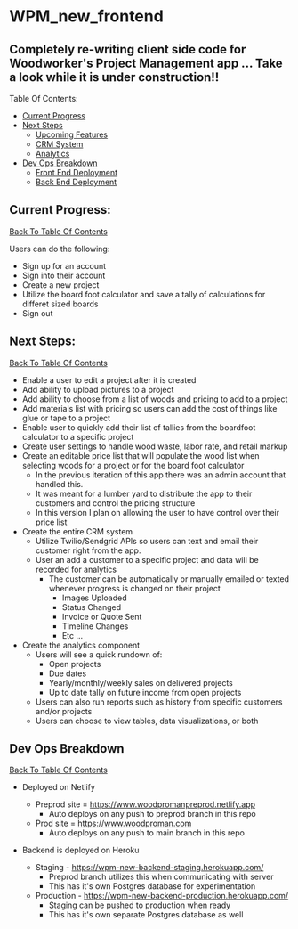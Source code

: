 # WPM_new_frontend
## Completely re-writing client side code for Woodworker's Project Management app ... Take a look while it is under construction!!

Table Of Contents: <a name="table-of-contents"></a>
- [Current Progress](#current-progress)
- [Next Steps](#next-steps)
  - [Upcoming Features](#upcoming-features)
  - [CRM System](#crm-component)
  - [Analytics](#analytics-component)
- [Dev Ops Breakdown](#dev-ops-breakdown)
  - [Front End Deployment](#front-end-deployment)
  - [Back End Deployment](#back-end-deployment)

## Current Progress: <a name="current-progress"></a>
[Back To Table Of Contents](#table-of-contents)

Users can do the following:
* Sign up for an account
* Sign into their account
* Create a new project
* Utilize the board foot calculator and save a tally of calculations for differet sized boards
* Sign out

## Next Steps: <a name="next-steps"></a>
[Back To Table Of Contents](#table-of-contents)

* Enable a user to edit a project after it is created <a name="upcoming-features"></a>
* Add ability to upload pictures to a project
* Add ability to choose from a list of woods and pricing to add to a project
* Add materials list with pricing so users can add the cost of things like glue or tape to a project
* Enable user to quickly add their list of tallies from the boardfoot calculator to a specific project
* Create user settings to handle wood waste, labor rate, and retail markup
* Create an editable price list that will populate the wood list when selecting woods for a project or for the board foot calculator
  * In the previous iteration of this app there was an admin account that handled this.
  * It was meant for a lumber yard to distribute the app to their customers and control the pricing structure
  * In this version I plan on allowing the user to have control over their price list
* Create the entire CRM system <a name="crm-component"></a>
  * Utilize Twilio/Sendgrid APIs so users can text and email their customer right from the app.
  * User an add a customer to a specific project and data will be recorded for analytics
    * The customer can be automatically or manually emailed or texted whenever progress is changed on their project
      * Images Uploaded
      * Status Changed
      * Invoice or Quote Sent
      * Timeline Changes
      * Etc ... 
* Create the analytics component <a name="analytics-component"></a>
  * Users will see a quick rundown of:
    * Open projects
    * Due dates
    * Yearly/monthly/weekly sales on delivered projects
    * Up to date tally on future income from open projects
  * Users can also run reports such as history from specific customers and/or projects
  * Users can choose to view tables, data visualizations, or both

## Dev Ops Breakdown <a name="dev-ops-breakdown"></a>
[Back To Table Of Contents](#table-of-contents)

* Deployed on Netlify <a name="front-end-deployment"></a>
  * Preprod site = https://www.woodpromanpreprod.netlify.app
    * Auto deploys on any push to preprod branch in this repo
  * Prod site = https://www.woodproman.com
    * Auto deploys on any push to main branch in this repo

* Backend is deployed on Heroku <a name="back-end-deployment"></a>
  * Staging - https://wpm-new-backend-staging.herokuapp.com/
    * Preprod branch utilizes this when communicating with server
    * This has it's own Postgres database for experimentation
  * Production - https://wpm-new-backend-production.herokuapp.com/
    * Staging can be pushed to production when ready
    * This has it's own separate Postgres database as well



